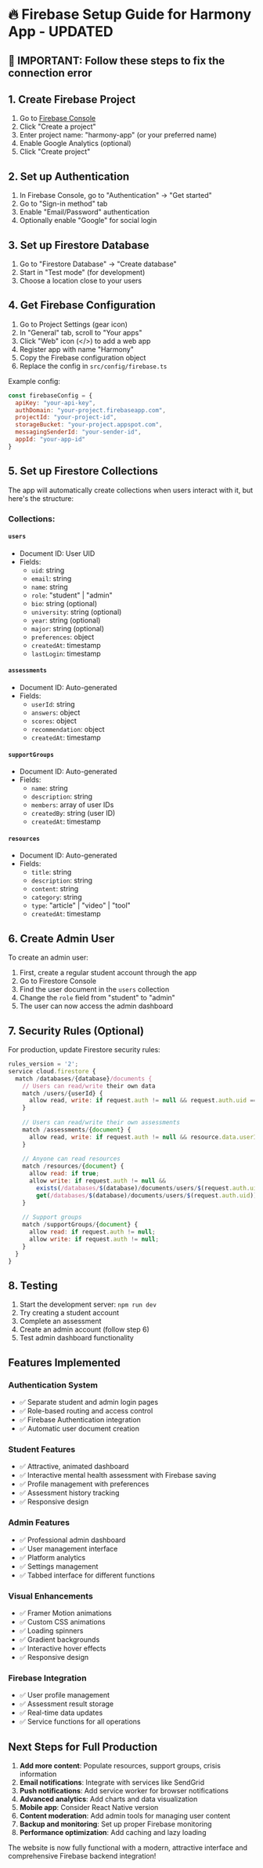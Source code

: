 # 🔥 Firebase Setup Guide for Harmony App - UPDATED

## 🚨 IMPORTANT: Follow these steps to fix the connection error

## 1. Create Firebase Project

1. Go to [Firebase Console](https://console.firebase.google.com/)
2. Click "Create a project"
3. Enter project name: "harmony-app" (or your preferred name)
4. Enable Google Analytics (optional)
5. Click "Create project"

## 2. Set up Authentication

1. In Firebase Console, go to "Authentication" → "Get started"
2. Go to "Sign-in method" tab
3. Enable "Email/Password" authentication
4. Optionally enable "Google" for social login

## 3. Set up Firestore Database

1. Go to "Firestore Database" → "Create database"
2. Start in "Test mode" (for development)
3. Choose a location close to your users

## 4. Get Firebase Configuration

1. Go to Project Settings (gear icon)
2. In "General" tab, scroll to "Your apps"
3. Click "Web" icon (</>) to add a web app
4. Register app with name "Harmony"
5. Copy the Firebase configuration object
6. Replace the config in `src/config/firebase.ts`

Example config:
```javascript
const firebaseConfig = {
  apiKey: "your-api-key",
  authDomain: "your-project.firebaseapp.com",
  projectId: "your-project-id",
  storageBucket: "your-project.appspot.com",
  messagingSenderId: "your-sender-id",
  appId: "your-app-id"
}
```

## 5. Set up Firestore Collections

The app will automatically create collections when users interact with it, but here's the structure:

### Collections:

#### `users`
- Document ID: User UID
- Fields:
  - `uid`: string
  - `email`: string
  - `name`: string
  - `role`: "student" | "admin"
  - `bio`: string (optional)
  - `university`: string (optional)
  - `year`: string (optional)
  - `major`: string (optional)
  - `preferences`: object
  - `createdAt`: timestamp
  - `lastLogin`: timestamp

#### `assessments`
- Document ID: Auto-generated
- Fields:
  - `userId`: string
  - `answers`: object
  - `scores`: object
  - `recommendation`: object
  - `createdAt`: timestamp

#### `supportGroups`
- Document ID: Auto-generated
- Fields:
  - `name`: string
  - `description`: string
  - `members`: array of user IDs
  - `createdBy`: string (user ID)
  - `createdAt`: timestamp

#### `resources`
- Document ID: Auto-generated
- Fields:
  - `title`: string
  - `description`: string
  - `content`: string
  - `category`: string
  - `type`: "article" | "video" | "tool"
  - `createdAt`: timestamp

## 6. Create Admin User

To create an admin user:

1. First, create a regular student account through the app
2. Go to Firestore Console
3. Find the user document in the `users` collection
4. Change the `role` field from "student" to "admin"
5. The user can now access the admin dashboard

## 7. Security Rules (Optional)

For production, update Firestore security rules:

```javascript
rules_version = '2';
service cloud.firestore {
  match /databases/{database}/documents {
    // Users can read/write their own data
    match /users/{userId} {
      allow read, write: if request.auth != null && request.auth.uid == userId;
    }
    
    // Users can read/write their own assessments
    match /assessments/{document} {
      allow read, write: if request.auth != null && resource.data.userId == request.auth.uid;
    }
    
    // Anyone can read resources
    match /resources/{document} {
      allow read: if true;
      allow write: if request.auth != null && 
        exists(/databases/$(database)/documents/users/$(request.auth.uid)) &&
        get(/databases/$(database)/documents/users/$(request.auth.uid)).data.role == "admin";
    }
    
    // Support groups
    match /supportGroups/{document} {
      allow read: if request.auth != null;
      allow write: if request.auth != null;
    }
  }
}
```

## 8. Testing

1. Start the development server: `npm run dev`
2. Try creating a student account
3. Complete an assessment
4. Create an admin account (follow step 6)
5. Test admin dashboard functionality

## Features Implemented

### Authentication System
- ✅ Separate student and admin login pages
- ✅ Role-based routing and access control
- ✅ Firebase Authentication integration
- ✅ Automatic user document creation

### Student Features
- ✅ Attractive, animated dashboard
- ✅ Interactive mental health assessment with Firebase saving
- ✅ Profile management with preferences
- ✅ Assessment history tracking
- ✅ Responsive design

### Admin Features
- ✅ Professional admin dashboard
- ✅ User management interface
- ✅ Platform analytics
- ✅ Settings management
- ✅ Tabbed interface for different functions

### Visual Enhancements
- ✅ Framer Motion animations
- ✅ Custom CSS animations
- ✅ Loading spinners
- ✅ Gradient backgrounds
- ✅ Interactive hover effects
- ✅ Responsive design

### Firebase Integration
- ✅ User profile management
- ✅ Assessment result storage
- ✅ Real-time data updates
- ✅ Service functions for all operations

## Next Steps for Full Production

1. **Add more content**: Populate resources, support groups, crisis information
2. **Email notifications**: Integrate with services like SendGrid
3. **Push notifications**: Add service worker for browser notifications
4. **Advanced analytics**: Add charts and data visualization
5. **Mobile app**: Consider React Native version
6. **Content moderation**: Add admin tools for managing user content
7. **Backup and monitoring**: Set up proper Firebase monitoring
8. **Performance optimization**: Add caching and lazy loading

The website is now fully functional with a modern, attractive interface and comprehensive Firebase backend integration!